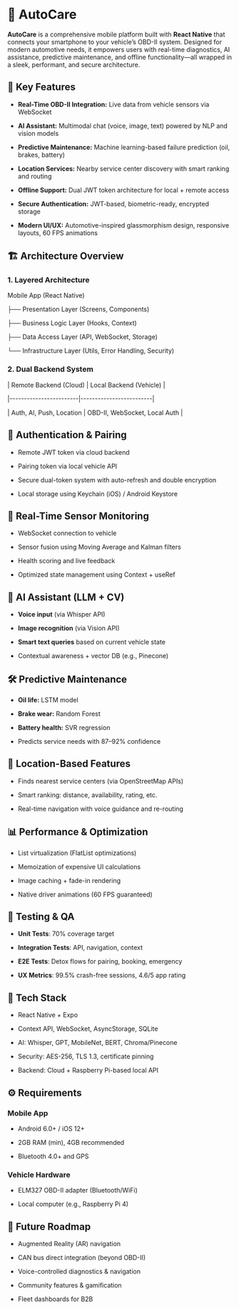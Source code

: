 # 🚗 AutoCare

**AutoCare** is a comprehensive mobile platform built with **React Native** that connects your smartphone to your vehicle’s OBD-II system. Designed for modern automotive needs, it empowers users with real-time diagnostics, AI assistance, predictive maintenance, and offline functionality—all wrapped in a sleek, performant, and secure architecture.

## 📱 Key Features

- **Real-Time OBD-II Integration:** Live data from vehicle sensors via WebSocket

- **AI Assistant:** Multimodal chat (voice, image, text) powered by NLP and vision models

- **Predictive Maintenance:** Machine learning-based failure prediction (oil, brakes, battery)

- **Location Services:** Nearby service center discovery with smart ranking and routing

- **Offline Support:** Dual JWT token architecture for local + remote access

- **Secure Authentication:** JWT-based, biometric-ready, encrypted storage

- **Modern UI/UX:** Automotive-inspired glassmorphism design, responsive layouts, 60 FPS animations

## 🏗️ Architecture Overview

### 1. Layered Architecture

Mobile App (React Native)

├── Presentation Layer (Screens, Components)

├── Business Logic Layer (Hooks, Context)

├── Data Access Layer (API, WebSocket, Storage)

└── Infrastructure Layer (Utils, Error Handling, Security)

### 2. Dual Backend System

| Remote Backend (Cloud) | Local Backend (Vehicle) |

|------------------------|-------------------------|

| Auth, AI, Push, Location | OBD-II, WebSocket, Local Auth |

## 🔐 Authentication & Pairing

- Remote JWT token via cloud backend

- Pairing token via local vehicle API

- Secure dual-token system with auto-refresh and double encryption

- Local storage using Keychain (iOS) / Android Keystore

## 📡 Real-Time Sensor Monitoring

- WebSocket connection to vehicle

- Sensor fusion using Moving Average and Kalman filters

- Health scoring and live feedback

- Optimized state management using Context + useRef

## 🧠 AI Assistant (LLM + CV)

- **Voice input** (via Whisper API)

- **Image recognition** (via Vision API)

- **Smart text queries** based on current vehicle state

- Contextual awareness + vector DB (e.g., Pinecone)

## 🛠️ Predictive Maintenance

- **Oil life:** LSTM model

- **Brake wear:** Random Forest

- **Battery health:** SVR regression

- Predicts service needs with 87–92% confidence

## 📍 Location-Based Features

- Finds nearest service centers (via OpenStreetMap APIs)

- Smart ranking: distance, availability, rating, etc.

- Real-time navigation with voice guidance and re-routing

## 📊 Performance & Optimization

- List virtualization (FlatList optimizations)

- Memoization of expensive UI calculations

- Image caching + fade-in rendering

- Native driver animations (60 FPS guaranteed)

## 🧪 Testing & QA

- **Unit Tests**: 70% coverage target

- **Integration Tests**: API, navigation, context

- **E2E Tests**: Detox flows for pairing, booking, emergency

- **UX Metrics**: 99.5% crash-free sessions, 4.6/5 app rating

## 🧰 Tech Stack

- React Native + Expo

- Context API, WebSocket, AsyncStorage, SQLite

- AI: Whisper, GPT, MobileNet, BERT, Chroma/Pinecone

- Security: AES-256, TLS 1.3, certificate pinning

- Backend: Cloud + Raspberry Pi-based local API

## ⚙️ Requirements

### Mobile App

- Android 6.0+ / iOS 12+

- 2GB RAM (min), 4GB recommended

- Bluetooth 4.0+ and GPS

### Vehicle Hardware

- ELM327 OBD-II adapter (Bluetooth/WiFi)

- Local computer (e.g., Raspberry Pi 4)

## 🧭 Future Roadmap

- Augmented Reality (AR) navigation

- CAN bus direct integration (beyond OBD-II)

- Voice-controlled diagnostics & navigation

- Community features & gamification

- Fleet dashboards for B2B

